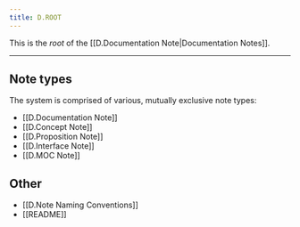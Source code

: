 ```yaml
---
title: D.ROOT
---
```


This is the *root* of the [[D.Documentation Note|Documentation Notes]].

---

## Note types

The system is comprised of various, mutually exclusive note types:

- [[D.Documentation Note]]
- [[D.Concept Note]]
- [[D.Proposition Note]]
- [[D.Interface Note]]
- [[D.MOC Note]]

## Other
- [[D.Note Naming Conventions]]
- [[README]]
